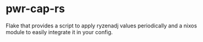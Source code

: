# pwr-cap-rs

Flake that provides a script to apply ryzenadj values periodically and a nixos module to easily integrate it in your config.
